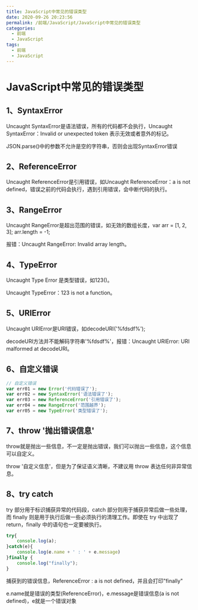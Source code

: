 ```yaml
---
title: JavaScript中常见的错误类型
date: 2020-09-26 20:23:56
permalink: /前端/JavaScript/JavaScript中常见的错误类型
categories:
  - 前端
  - JavaScript
tags:
  - 前端
  - JavaScript
---
```

# JavaScript中常见的错误类型

## 1、SyntaxError

Uncaught SyntaxError是语法错误，所有的代码都不会执行，Uncaught SyntaxError：Invalid or unexpected token 表示无效或者意外的标记。

JSON.parse()中的参数不允许是空的字符串，否则会出现SyntaxError错误

## 2、ReferenceError

Uncaught ReferenceError是引用错误，如Uncaught ReferenceError：a is not defined，错误之前的代码会执行，遇到引用错误，会中断代码的执行。

## 3、RangeError

Uncaught RangeError是超出范围的错误，如无效的数组长度，var arr = [1, 2, 3];  arr.length = -1;

报错：Uncaught RangeError: Invalid array length。

## 4、TypeError

Uncaught Type Error 是类型错误，如123()。

Uncaught TypeError：123 is not a function。

## 5、URIError

Uncaught URIError是URI错误，如decodeURI('%fdsdf%');

decodeURI方法并不能解码字符串'%fdsdf%'，报错：Uncaught URIError: URI malformed at decodeURI。

## 6、自定义错误

```javascript
// 自定义错误
var err01 = new Error('代码错误了');
var err02 = new SyntaxError('语法错误了'); 
var err03 = new ReferenceError('引用错误了'); 
var err04 = new RangeError('范围越界'); 
var err05 = new TypeError('类型错误了');  
```

## 7、throw '抛出错误信息'

throw就是抛出一些信息，不一定是抛出错误，我们可以抛出一些信息，这个信息可以自定义。

throw '自定义信息'，但是为了保证语义清晰，不建议用 throw 表达任何非异常信息。

## 8、try catch

try 部分用于标识捕获异常的代码段，catch 部分则用于捕获异常后做一些处理，而 finally 则是用于执行后做一些必须执行的清理工作。即使在 try 中出现了 return，finally 中的语句也一定要被执行。

```javascript
try{
    console.log(a);
}catch(e){
    console.log(e.name + ' : ' + e.message)
}finally {
    console.log("finally");
}
```

捕获到的错误信息，ReferenceError : a is not defined，并且会打印"finally"

e.name就是错误的类型(ReferenceError)，e.message是错误信息(a is not defined)，e就是一个错误对象

